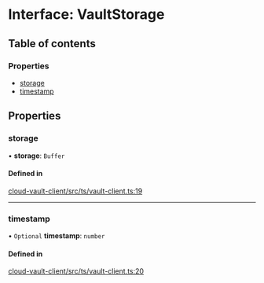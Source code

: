 # Interface: VaultStorage

## Table of contents

### Properties

- [storage](VaultStorage.md#storage)
- [timestamp](VaultStorage.md#timestamp)

## Properties

### storage

• **storage**: `Buffer`

#### Defined in

[cloud-vault-client/src/ts/vault-client.ts:19](https://gitlab.com/i3-market/code/wp3/t3.2/i3m-wallet-monorepo/-/blob/e29a576/packages/cloud-vault-client/src/ts/vault-client.ts#L19)

___

### timestamp

• `Optional` **timestamp**: `number`

#### Defined in

[cloud-vault-client/src/ts/vault-client.ts:20](https://gitlab.com/i3-market/code/wp3/t3.2/i3m-wallet-monorepo/-/blob/e29a576/packages/cloud-vault-client/src/ts/vault-client.ts#L20)
